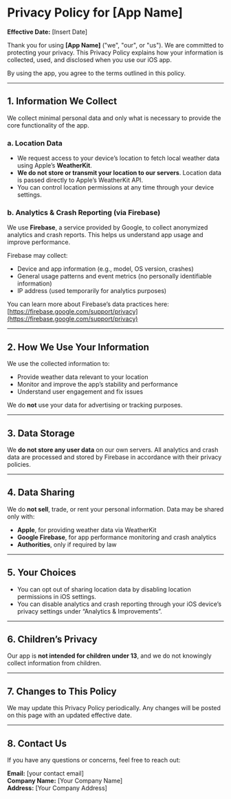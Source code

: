 # Privacy Policy for [App Name]

**Effective Date:** [Insert Date]

Thank you for using **[App Name]** ("we", "our", or "us"). We are committed to protecting your privacy. This Privacy Policy explains how your information is collected, used, and disclosed when you use our iOS app.

By using the app, you agree to the terms outlined in this policy.

---

## 1. Information We Collect

We collect minimal personal data and only what is necessary to provide the core functionality of the app.

### a. Location Data

- We request access to your device’s location to fetch local weather data using Apple’s **WeatherKit**.
- **We do not store or transmit your location to our servers**. Location data is passed directly to Apple’s WeatherKit API.
- You can control location permissions at any time through your device settings.

### b. Analytics & Crash Reporting (via Firebase)

We use **Firebase**, a service provided by Google, to collect anonymized analytics and crash reports. This helps us understand app usage and improve performance.

Firebase may collect:
- Device and app information (e.g., model, OS version, crashes)
- General usage patterns and event metrics (no personally identifiable information)
- IP address (used temporarily for analytics purposes)

You can learn more about Firebase’s data practices here:  
[https://firebase.google.com/support/privacy](https://firebase.google.com/support/privacy)

---

## 2. How We Use Your Information

We use the collected information to:

- Provide weather data relevant to your location
- Monitor and improve the app’s stability and performance
- Understand user engagement and fix issues

We do **not** use your data for advertising or tracking purposes.

---

## 3. Data Storage

We **do not store any user data** on our own servers. All analytics and crash data are processed and stored by Firebase in accordance with their privacy policies.

---

## 4. Data Sharing

We do **not sell**, trade, or rent your personal information. Data may be shared only with:

- **Apple**, for providing weather data via WeatherKit  
- **Google Firebase**, for app performance monitoring and crash analytics  
- **Authorities**, only if required by law

---

## 5. Your Choices

- You can opt out of sharing location data by disabling location permissions in iOS settings.
- You can disable analytics and crash reporting through your iOS device’s privacy settings under “Analytics & Improvements”.

---

## 6. Children’s Privacy

Our app is **not intended for children under 13**, and we do not knowingly collect information from children.

---

## 7. Changes to This Policy

We may update this Privacy Policy periodically. Any changes will be posted on this page with an updated effective date.

---

## 8. Contact Us

If you have any questions or concerns, feel free to reach out:

**Email:** [your contact email]  
**Company Name:** [Your Company Name]  
**Address:** [Your Company Address]
